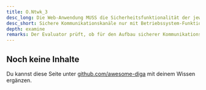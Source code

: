 ```yaml
---
title: O.Ntwk_3
desc_long: Die Web-Anwendung MUSS die Sicherheitsfunktionalität der jeweilig verwendeten Betriebssystem-Plattform und des Browsers verwenden, um sichere Kommunikationskanäle aufzubauen.
desc_short: Sichere Kommunikationskanäle nur mit Betriebssystem-Funktionen.
depth: examine
remarks: Der Evaluator prüft, ob für den Aufbau sicherer Kommunikationskanäle auf Betriebssystem -Funktionen zurückgegriffen wird. Alternativ kann Drittanbieter-Software verwendet werden, die den in Kapitel 3.1.4 beschriebenen Anforderungen genügen. Eigene Implementierungen zum Aufbau sicherer Kommunikationskanäle sind nicht zulässig.
---
```


## Noch keine Inhalte

Du kannst diese Seite unter [github.com/awesome-diga](https://github.com/awesome-diga/tr-faq) mit deinem Wissen ergänzen.
